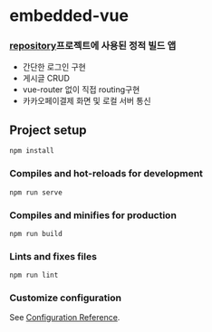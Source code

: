 # embedded-vue

### [repository](https://github.com/babyslayerr/basicSpringProject-test)프로젝트에 사용된 정적 빌드 앱
- 간단한 로그인 구현
- 게시글 CRUD
- vue-router 없이 직접 routing구현
- 카카오페이결제 화면 및 로컬 서버 통신


## Project setup
```
npm install
```

### Compiles and hot-reloads for development
```
npm run serve
```

### Compiles and minifies for production
```
npm run build
```

### Lints and fixes files
```
npm run lint
```

### Customize configuration
See [Configuration Reference](https://cli.vuejs.org/config/).
